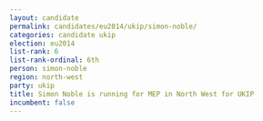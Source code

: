 ```yaml
---
layout: candidate
permalink: candidates/eu2014/ukip/simon-noble/
categories: candidate ukip
election: eu2014
list-rank: 6
list-rank-ordinal: 6th
person: simon-noble
region: north-west
party: ukip
title: Simon Noble is running for MEP in North West for UKIP
incumbent: false
---
```

